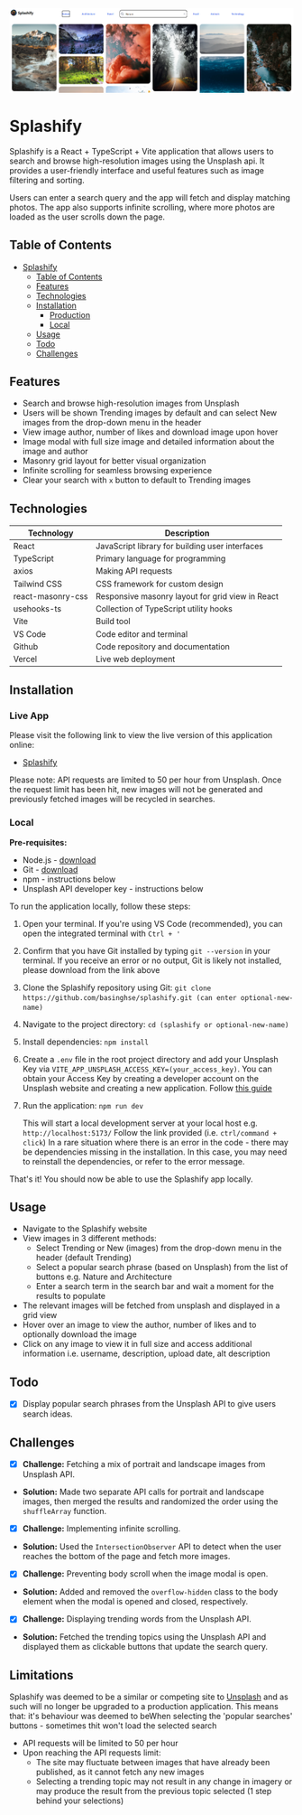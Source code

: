 ![Splashify Preview](./images/splashify-preview.png)

# Splashify

Splashify is a React + TypeScript + Vite application that allows users to search and browse high-resolution images using the Unsplash api. It provides a user-friendly interface and useful features such as image filtering and sorting.

Users can enter a search query and the app will fetch and display matching photos. The app also supports infinite scrolling, where more photos are loaded as the user scrolls down the page.

## Table of Contents

- [Splashify](#splashify)
  - [Table of Contents](#table-of-contents)
  - [Features](#features)
  - [Technologies](#technologies)
  - [Installation](#installation)
    - [Production](#production)
    - [Local](#local)
  - [Usage](#usage)
  - [Todo](#todo)
  - [Challenges](#challenges)

## Features

- Search and browse high-resolution images from Unsplash
- Users will be shown Trending images by default and can select New images from the drop-down menu in the header
- View image author, number of likes and download image upon hover
- Image modal with full size image and detailed information about the image and author
- Masonry grid layout for better visual organization
- Infinite scrolling for seamless browsing experience
- Clear your search with `x` button to default to Trending images

## Technologies

| Technology        | Description                                      |
| ----------------- | ------------------------------------------------ |
| React             | JavaScript library for building user interfaces  |
| TypeScript        | Primary language for programming                 |
| axios             | Making API requests                              |
| Tailwind CSS      | CSS framework for custom design                  |
| react-masonry-css | Responsive masonry layout for grid view in React |
| usehooks-ts       | Collection of TypeScript utility hooks           |
| Vite              | Build tool                                       |
| VS Code           | Code editor and terminal                         |
| Github            | Code repository and documentation                |
| Vercel            | Live web deployment                              |

## Installation

### Live App

Please visit the following link to view the live version of this application online:

- [Splashify](https://splashify.vercel.app/)

Please note: API requests are limited to 50 per hour from Unsplash. Once the request limit has been hit, new images will not be generated and previously fetched images will be recycled in searches.

### Local

**Pre-requisites:**

- Node.js - [download](https://nodejs.org/en/download)
- Git - [download](https://git-scm.com/downloads)
- npm - instructions below
- Unsplash API developer key - instructions below

To run the application locally, follow these steps:

1.  Open your terminal. If you're using VS Code (recommended), you can open the integrated terminal with `Ctrl + '`
2.  Confirm that you have Git installed by typing `git --version` in your terminal. If you receive an error or no output, Git is likely not installed, please download from the link above
3.  Clone the Splashify repository using Git: `git clone https://github.com/basinghse/splashify.git (can enter optional-new-name)`
4.  Navigate to the project directory: `cd (splashify or optional-new-name)`
5.  Install dependencies: `npm install`
6.  Create a `.env` file in the root project directory and add your Unsplash Key via `VITE_APP_UNSPLASH_ACCESS_KEY=(your_access_key)`. You can obtain your Access Key by creating a developer account on the Unsplash website and creating a new application. Follow [this guide](https://unsplash.com/documentation#creating-a-developer-account)
7.  Run the application: `npm run dev`

    This will start a local development server at your local host e.g. `http://localhost:5173/` Follow the link provided (i.e. `ctrl/command + click`)
    In a rare situation where there is an error in the code - there may be dependencies missing in the installation. In this case, you may need to reinstall the dependencies, or refer to the error message.

That's it! You should now be able to use the Splashify app locally.

## Usage

- Navigate to the Splashify website
- View images in 3 different methods:
  - Select Trending or New (images) from the drop-down menu in the header (default Trending)
  - Select a popular search phrase (based on Unsplash) from the list of buttons e.g. Nature and Architecture
  - Enter a search term in the search bar and wait a moment for the results to populate
- The relevant images will be fetched from unsplash and displayed in a grid view
- Hover over an image to view the author, number of likes and to optionally download the image
- Click on any image to view it in full size and access additional information i.e. username, description, upload date, alt description

## Todo

- [x] Display popular search phrases from the Unsplash API to give users search ideas.

## Challenges

- [x] **Challenge:** Fetching a mix of portrait and landscape images from Unsplash API.
- **Solution:** Made two separate API calls for portrait and landscape images, then merged the results and randomized the order using the `shuffleArray` function.

- [x] **Challenge:** Implementing infinite scrolling.
- **Solution:** Used the `IntersectionObserver` API to detect when the user reaches the bottom of the page and fetch more images.

- [x] **Challenge:** Preventing body scroll when the image modal is open.
- **Solution:** Added and removed the `overflow-hidden` class to the body element when the modal is opened and closed, respectively.

- [x] **Challenge:** Displaying trending words from the Unsplash API.
- **Solution:** Fetched the trending topics using the Unsplash API and displayed them as clickable buttons that update the search query.

## Limitations

Splashify was deemed to be a similar or competing site to [Unsplash](unsplash.com) and as such will no longer be upgraded to a production application. This means that: it's behaviour was deemed to beWhen selecting the 'popular searches' buttons - sometimes thit won't load the selected search
- API requests will be limited to 50 per hour
- Upon reaching the API requests limit:
  - The site may fluctuate between images that have already been published, as it cannot fetch any new images
  - Selecting a trending topic may not result in any change in imagery or may produce the result from the previous topic selected (1 step behind your selections)
